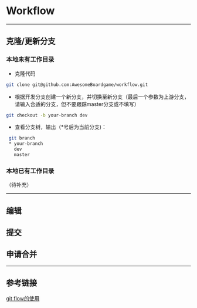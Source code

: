 # Workflow
--------
## 克隆/更新分支
### 本地未有工作目录
* 克隆代码
```bash
git clone git@github.com:AwesomeBoardgame/workflow.git
```
* 根据开发分支创建一个新分支，并切换至新分支（最后一个参数为上游分支，请输入合适的分支，但不要跟踪master分支或不填写）
```bash
git checkout -b your-branch dev
```
* 查看分支树，输出（\*号后为当前分支)：
```bash
 git branch
 * your-branch
   dev
   master
```
### 本地已有工作目录
（待补充）

---
## 编辑

## 提交

## 申请合并

------
## 参考链接
[git flow的使用](https://www.cnblogs.com/lcngu/p/5770288.html)
